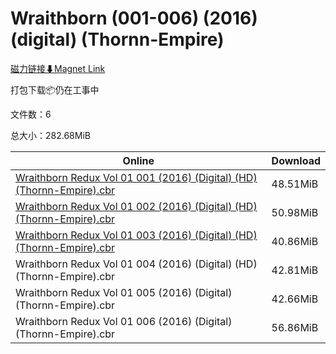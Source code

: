 # Wraithborn (001-006) (2016) (digital) (Thornn-Empire)

[磁力链接⬇Magnet Link](magnet:?xt=urn:btih:65540b39b523dd92affd4404baf441ad1d282ac3&dn=Wraithborn%20%28001-006%29%20%282016%29%20%28digital%29%20%28Thornn-Empire%29)

打包下载📦仍在工事中

文件数：6

总大小：282.68MiB

Online | Download
--- | ---
[Wraithborn Redux Vol 01 001 (2016) (Digital) (HD) (Thornn-Empire).cbr](https://github.com/alicewish/markdown/blob/master/comic/Wraithborn-Redux-Vol-01-001-2016-Digital-HD-Thornn-Empire-cbr.md) | 48.51MiB
[Wraithborn Redux Vol 01 002 (2016) (Digital) (HD) (Thornn-Empire).cbr](https://github.com/alicewish/markdown/blob/master/comic/Wraithborn-Redux-Vol-01-002-2016-Digital-HD-Thornn-Empire-cbr.md) | 50.98MiB
[Wraithborn Redux Vol 01 003 (2016) (Digital) (HD) (Thornn-Empire).cbr](https://github.com/alicewish/markdown/blob/master/comic/Wraithborn-Redux-Vol-01-003-2016-Digital-HD-Thornn-Empire-cbr.md) | 40.86MiB
Wraithborn Redux Vol 01 004 (2016) (Digital) (HD) (Thornn-Empire).cbr | 42.81MiB
Wraithborn Redux Vol 01 005 (2016) (Digital) (Thornn-Empire).cbr | 42.66MiB
Wraithborn Redux Vol 01 006 (2016) (Digital) (Thornn-Empire).cbr | 56.86MiB